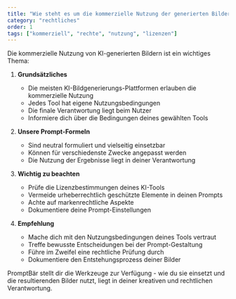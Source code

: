 ```yaml
---
title: "Wie steht es um die kommerzielle Nutzung der generierten Bilder?"
category: "rechtliches"
order: 1
tags: ["kommerziell", "rechte", "nutzung", "lizenzen"]
---
```


Die kommerzielle Nutzung von KI-generierten Bildern ist ein wichtiges Thema:

1. **Grundsätzliches**
   - Die meisten KI-Bildgenerierungs-Plattformen erlauben die kommerzielle Nutzung
   - Jedes Tool hat eigene Nutzungsbedingungen
   - Die finale Verantwortung liegt beim Nutzer
   - Informiere dich über die Bedingungen deines gewählten Tools

2. **Unsere Prompt-Formeln**
   - Sind neutral formuliert und vielseitig einsetzbar
   - Können für verschiedenste Zwecke angepasst werden
   - Die Nutzung der Ergebnisse liegt in deiner Verantwortung

3. **Wichtig zu beachten**
   - Prüfe die Lizenzbestimmungen deines KI-Tools
   - Vermeide urheberrechtlich geschützte Elemente in deinen Prompts
   - Achte auf markenrechtliche Aspekte
   - Dokumentiere deine Prompt-Einstellungen

4. **Empfehlung**
   - Mache dich mit den Nutzungsbedingungen deines Tools vertraut
   - Treffe bewusste Entscheidungen bei der Prompt-Gestaltung
   - Führe im Zweifel eine rechtliche Prüfung durch
   - Dokumentiere den Entstehungsprozess deiner Bilder

PromptBär stellt dir die Werkzeuge zur Verfügung - wie du sie einsetzt und die resultierenden Bilder nutzt, liegt in deiner kreativen und rechtlichen Verantwortung.
